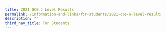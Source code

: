```yaml
---
title: 2021 GCE O Level Results
permalink: /information-and-links/for-students/2021-gce-o-level-results
description: ""
third_nav_title: For Students
---
```

